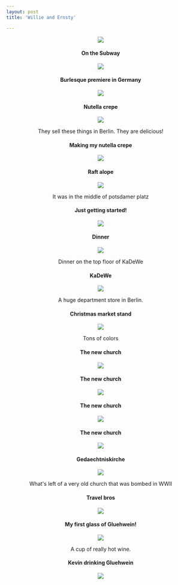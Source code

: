 ```yaml
---
layout: post
title: 'Willie and Ernsty'

---
```


<div class="pp_items"><div class="pp_item" align="center"><img src="http://static.pixelpipe.com/2ce62f53-d044-401b-a2c6-99711d04d00d_b.jpg" style="max-width: 100%;" /></div><div class="pp_item" align="center"><h4 class="pp_title">On the Subway</h4><img src="http://static.pixelpipe.com/d29208b3-9733-468e-97c9-79d854aa04d8_b.jpg" style="max-width: 100%;" /></div><div class="pp_item" align="center"><h4 class="pp_title">Burlesque premiere in Germany</h4><img src="http://static.pixelpipe.com/22d540b6-e1b5-4f72-a83b-29cbd4bf5621_b.jpg" style="max-width: 100%;" /></div><div class="pp_item" align="center"><h4 class="pp_title">Nutella crepe</h4><img src="http://static.pixelpipe.com/98d8ad87-d127-4823-bf69-4894742b6c7c_b.jpg" style="max-width: 100%;" /><p>They sell these things in Berlin. They are delicious!</p></div><div class="pp_item" align="center"><h4 class="pp_title">Making my nutella crepe</h4><img src="http://static.pixelpipe.com/24e59ca3-8d85-4257-a32b-39a5eef48488_b.jpg" style="max-width: 100%;" /></div><div class="pp_item" align="center"><h4 class="pp_title">Raft alope</h4><img src="http://static.pixelpipe.com/32d2cea8-4a36-4d86-a60b-01ffd71f42a6_b.jpg" style="max-width: 100%;" /><p>It was in the middle of potsdamer platz</p></div><div class="pp_item" align="center"><h4 class="pp_title">Just getting started!</h4><img src="http://static.pixelpipe.com/42d8d472-eee6-4825-8707-978c20cbe0c2_b.jpg" style="max-width: 100%;" /></div><div class="pp_item" align="center"><h4 class="pp_title">Dinner</h4><img src="http://static.pixelpipe.com/e12172a3-1e8c-4784-a37d-8203d6d4d9ce_b.jpg" style="max-width: 100%;" /><p>Dinner on the top floor of KaDeWe</p></div><div class="pp_item" align="center"><h4 class="pp_title">KaDeWe</h4><img src="http://static.pixelpipe.com/952c2262-562a-4778-989c-a85e81da821e_b.jpg" style="max-width: 100%;" /><p>A huge department store in Berlin. </p></div><div class="pp_item" align="center"><h4 class="pp_title">Christmas market stand </h4><img src="http://static.pixelpipe.com/6d323e64-16a1-483d-8040-bf478b0adcca_b.jpg" style="max-width: 100%;" /><p>Tons of colors</p></div><div class="pp_item" align="center"><h4 class="pp_title">The new church</h4><img src="http://static.pixelpipe.com/1f0b759d-b310-4e1e-bef3-7ef620dbe6eb_b.jpg" style="max-width: 100%;" /></div><div class="pp_item" align="center"><h4 class="pp_title">The new church</h4><img src="http://static.pixelpipe.com/1108031f-116f-4ad3-a989-fe1a8ef11ed1_b.jpg" style="max-width: 100%;" /></div><div class="pp_item" align="center"><h4 class="pp_title">The new church</h4><img src="http://static.pixelpipe.com/062d4ccb-46de-44b2-94f5-b704c5256ce0_b.jpg" style="max-width: 100%;" /></div><div class="pp_item" align="center"><h4 class="pp_title">The new church</h4><img src="http://static.pixelpipe.com/ed35ee26-6b8b-4723-a733-e7fee9ed57c2_b.jpg" style="max-width: 100%;" /></div><div class="pp_item" align="center"><h4 class="pp_title">Gedaechtniskirche</h4><img src="http://static.pixelpipe.com/1093bf5a-98c0-4049-9d65-8597b139b251_b.jpg" style="max-width: 100%;" /><p>What's left of a very old church that was bombed in WWII</p></div><div class="pp_item" align="center"><h4 class="pp_title">Travel bros</h4><img src="http://static.pixelpipe.com/82e3c15b-8d6c-4ff1-853c-a393e21f9421_b.jpg" style="max-width: 100%;" /></div><div class="pp_item" align="center"><h4 class="pp_title">My first glass of Gluehwein!</h4><img src="http://static.pixelpipe.com/5de88982-b287-4cf8-b2d3-e8ca13db0bb5_b.jpg" style="max-width: 100%;" /><p>A cup of really hot wine. </p></div><div class="pp_item" align="center"><h4 class="pp_title">Kevin drinking Gluehwein </h4><img src="http://static.pixelpipe.com/6fff1328-0b45-4932-864c-4ea95606646a_b.jpg" style="max-width: 100%;" /></div></div>
